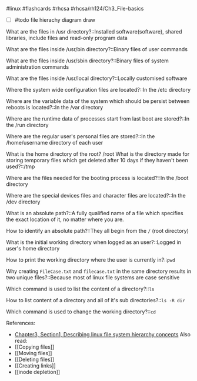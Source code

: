#linux #flashcards #rhcsa #rhcsa/rh124/Ch3_File-basics

- [ ] #todo file hierachy diagram draw

What are the files in /usr directory?::Installed software(software), shared libraries, include files and read-only program data
<!--SR:!2023-08-05,14,266-->

What are the files inside /usr/bin directory?::Binary files of user commands
<!--SR:!2023-07-25,7,250-->

What are the files inside /usr/sbin directory?::Binary files of system administration commands
<!--SR:!2023-07-24,2,250-->

What are the files inside /usr/local directory?::Locally customised software
<!--SR:!2023-08-06,15,270-->

Where the system wide configuration files are located?::In the /etc directory
<!--SR:!2023-08-15,24,290-->

Where are the variable data of the system which should be persist between reboots is located?::In the /var directory
<!--SR:!2023-08-17,26,306-->

Where are the runtime data of processes start from last boot are stored?::In the /run directory
<!--SR:!2023-08-18,27,306-->

Where are the regular user's personal files are stored?::In the /home/username directory of each user
<!--SR:!2023-08-12,21,290-->

What is the home directory of the root? /root
What is the directory made for storing temporary files which get deleted after 10 days if they haven't been used?::/tmp
<!--SR:!2023-08-11,20,290-->

Where are the files needed for the booting process is located?::In the /boot directory
<!--SR:!2023-08-17,26,306-->

Where are the special devices files and character files are located?::In the /dev directory
<!--SR:!2023-08-05,14,285-->

What is an absolute path?::A fully qualified name of a file which specifies the exact location of it, no matter where you are.
<!--SR:!2023-08-12,21,309-->

How to identify an absolute path?::They all begin from the `/` (root directory)
<!--SR:!2023-08-15,24,290-->

What is the initial working directory when logged as an user?::Logged in user's home directory
<!--SR:!2023-08-13,22,290-->


How to print the working directory where the user is currently in?::`pwd`
<!--SR:!2023-08-14,23,290-->

Why creating `FileCase.txt` and `filecase.txt` in the same directory results in two unique files?::Because most of linux file systems are case sensitive 
<!--SR:!2023-08-13,22,290-->

Which command is used to list the content of a directory?::`ls`
<!--SR:!2023-08-15,24,290-->

How to list content of a directory and all of it's sub directories?::`ls -R dir`
<!--SR:!2023-08-15,24,290-->

Which command is used to change the working directory?::`cd`
<!--SR:!2023-08-11,20,290-->

References:
- [Chapter3, Section1, Describing linux file system hierarchy concepts](rh124-8.0-student-guide.pdf#pageno=68)
Also read:
- [[Copying files]]
- [[Moving files]]
- [[Deleting files]]
- [[Creating links]]
- [[inode depletion]]






